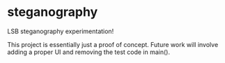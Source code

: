 # steganography
LSB steganography experimentation!

This project is essentially just a proof of concept. Future work will involve adding a proper UI and removing the test code in main().
